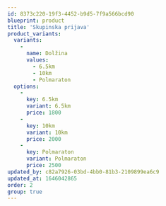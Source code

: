 ```yaml
---
id: 8373c220-19f3-4452-b9d5-7f9a566bcd90
blueprint: product
title: 'Skupinska prijava'
product_variants:
  variants:
    -
      name: Dolžina
      values:
        - 6.5km
        - 10km
        - Polmaraton
  options:
    -
      key: 6.5km
      variant: 6.5km
      price: 1800
    -
      key: 10km
      variant: 10km
      price: 2000
    -
      key: Polmaraton
      variant: Polmaraton
      price: 2500
updated_by: c82a7926-03bd-4bb0-81b3-2109899ea6c9
updated_at: 1646042865
order: 2
group: true
---
```

